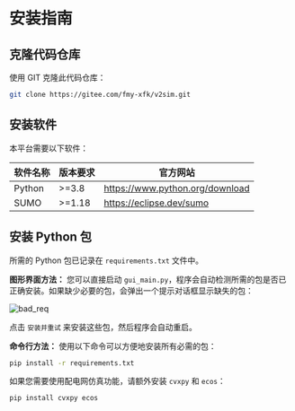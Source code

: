 # 安装指南

## 克隆代码仓库
使用 GIT 克隆此代码仓库：

```bash
git clone https://gitee.com/fmy-xfk/v2sim.git
```

## 安装软件

本平台需要以下软件：

| 软件名称 | 版本要求 | 官方网站 |
|---|---|---|
| Python | >=3.8 | https://www.python.org/download |
| SUMO | >=1.18 | https://eclipse.dev/sumo |

## 安装 Python 包
所需的 Python 包已记录在 `requirements.txt` 文件中。

**图形界面方法：** 您可以直接启动 `gui_main.py`，程序会自动检测所需的包是否已正确安装。如果缺少必要的包，会弹出一个提示对话框显示缺失的包：

![bad_req](https://github.com/user-attachments/assets/672f18e8-946c-4995-a305-5b20f5711fde)

点击 `安装并重试` 来安装这些包，然后程序会自动重启。

**命令行方法：** 使用以下命令可以方便地安装所有必需的包：

```bash
pip install -r requirements.txt
```

如果您需要使用配电网仿真功能，请额外安装 `cvxpy` 和 `ecos`：

```bash
pip install cvxpy ecos
```